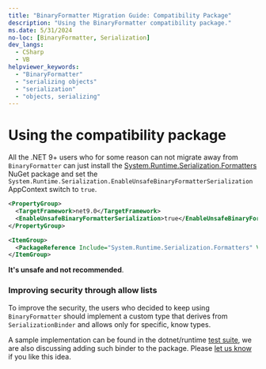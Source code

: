 ```yaml
---
title: "BinaryFormatter Migration Guide: Compatibility Package"
description: "Using the BinaryFormatter compatibility package."
ms.date: 5/31/2024
no-loc: [BinaryFormatter, Serialization]
dev_langs:
  - CSharp
  - VB
helpviewer_keywords:
  - "BinaryFormatter"
  - "serializing objects"
  - "serialization"
  - "objects, serializing"
---
```


# Using the compatibility package

All the .NET 9+ users who for some reason can not migrate away from `BinaryFormatter` can just install the [System.Runtime.Serialization.Formatters](https://www.nuget.org/packages/System.Runtime.Serialization.Formatters) NuGet package and set the `System.Runtime.Serialization.EnableUnsafeBinaryFormatterSerialization` AppContext switch to `true`.

```xml
<PropertyGroup>
  <TargetFramework>net9.0</TargetFramework>
  <EnableUnsafeBinaryFormatterSerialization>true</EnableUnsafeBinaryFormatterSerialization>
</PropertyGroup>

<ItemGroup>
  <PackageReference Include="System.Runtime.Serialization.Formatters" Version="9.0.0-*" />
</ItemGroup>
```


**It's unsafe and not recommended**.

### Improving security through allow lists

To improve the security, the users who decided to keep using `BinaryFormatter` should implement a custom type that derives from `SerializationBinder` and allows only for specific, know types.

A sample implementation can be found in the dotnet/runtime [test suite](https://github.com/dotnet/runtime/blob/5c53e8ec9ca1a06a31c45936d3058fd6b1dc5961/src/libraries/System.Reflection.Metadata/tests/Metadata/TypeNameParserSamples.cs#L17-L123), we are also discussing adding such binder to the package. Please [let us know](https://github.com/dotnet/runtime/issues/104037) if you like this idea.
